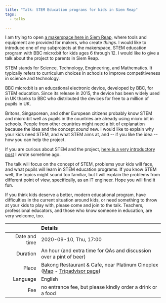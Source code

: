 ```yaml
---
title: "Talk: STEM Education programs for kids in Siem Reap"
tags:
  - talks

---
```


I am trying to open [a makerspace here in Siem Reap](/makerspace/), where
tools and equipment are provided for makers, who create _things_. I would like
to introduce one of my subprojects at the makerspace, STEM education program
with BBC micro:bit for kids ages 6 through 12. I would like to give a talk
about the project to parents in Siem Reap.

STEM stands for Science, Technology, Engineering, and Mathematics. It
typically refers to curriculum choices in schools to improve competitiveness
in science and technology.

BBC micro:bit is an educational electronic device, developed by BBC, for STEM
education. Since its release in 2015, the device has been widely used in UK
thanks to BBC who distributed the devices for free to a million of pupils in
UK.

Britons, Singaporean, and other European citizens probably know STEM and
micro:bit well as pupils in the countries are already using micro:bit in
schools. People from other countries might need a bit of explanation because
the idea and the concept _sound_ new. I would like to explain why your kids
need STEM, and what STEM aims at, and -- if you like the idea -- how you can
help the project.

If you are curious about STEM and the project, [here is a very introductory
post](http://info.mkrsgh.org/blog/makerspace/2020/06/30/Microbit-Courses/)
I wrote sometime ago.

The talk will focus on the concept of STEM, problems your kids will face, and
what pupils will learn in STEM education programs. If you know STEM well, the
topics might sound too familiar, but I will explain the problems from
different point of view, specifically, as an IT engineer. Hope you will find
it fun.

If you think kids deserve a better, modern educational program, have
difficulties in the current situation around kids, or need something to throw
at your kids to play with, please come and join to the talk. Teachers,
professional educators, and those who know someone in education, are very
welcome, too.

|               | Details               |
| -------------:|:--------------------- |
| Date and time | 2020-09-10, Thu, 17:00|
| Duration      | An hour (and extra time for QAs and discussion over a pint of beer) |
| Place         | Bakong Restaurant & Cafe, near Platinum Cineplex ([Map](https://www.openstreetmap.org/?mlat=13.35331&mlon=103.85333#map=19/13.35331/103.85333&layers=N) - [Tripadvisor page](https://www.tripadvisor.com/Restaurant_Review-g297390-d13979910-Reviews-Bakong_Restaurant_Cafe-Siem_Reap_Siem_Reap_Province.html))|
| Language      | English |
| Fee           | no entrance fee, but please kindly order a drink or a food |
